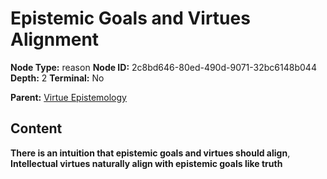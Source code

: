 # Epistemic Goals and Virtues Alignment

**Node Type:** reason
**Node ID:** 2c8bd646-80ed-490d-9071-32bc6148b044
**Depth:** 2
**Terminal:** No

**Parent:** [Virtue Epistemology](virtue-epistemology.md)

## Content

**There is an intuition that epistemic goals and virtues should align**, **Intellectual virtues naturally align with epistemic goals like truth**
